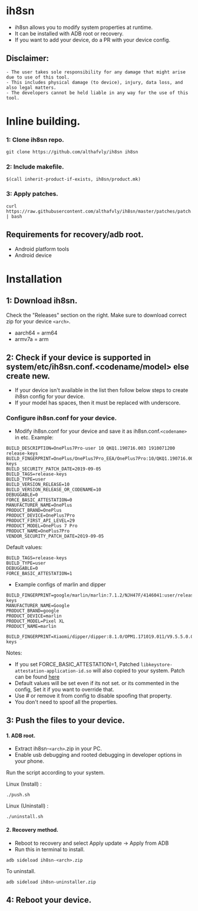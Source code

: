 # ih8sn

- ih8sn allows you to modify system properties at runtime.
- It can be installed with ADB root or recovery.
- If you want to add your device, do a PR with your device config.

## Disclaimer:

```
- The user takes sole responsibility for any damage that might arise due to use of this tool.
- This includes physical damage (to device), injury, data loss, and also legal matters.
- The developers cannot be held liable in any way for the use of this tool.
```

# Inline building.

### 1: Clone ih8sn repo.

```
git clone https://github.com/althafvly/ih8sn ih8sn
```

### 2: Include makefile.

```
$(call inherit-product-if-exists, ih8sn/product.mk)
```

### 3: Apply patches.

```
curl https://raw.githubusercontent.com/althafvly/ih8sn/master/patches/patch.sh | bash
```

## Requirements for recovery/adb root.

- Android platform tools
- Android device

# Installation

## 1: Download ih8sn.

Check the "Releases" section on the right. Make sure to download correct zip for your device `<arch>`.

- aarch64 = arm64
- armv7a = arm

## 2: Check if your device is supported in system/etc/ih8sn.conf.<codename/model> else create new.

- If your device isn't available in the list then follow below steps to create ih8sn config for your device.
- If your model has spaces, then it must be replaced with underscore.

### Configure ih8sn.conf for your device.

- Modify ih8sn.conf for your device and save it as ih8sn.conf.`<codename>` in etc.
  Example:

```
BUILD_DESCRIPTION=OnePlus7Pro-user 10 QKQ1.190716.003 1910071200 release-keys
BUILD_FINGERPRINT=OnePlus/OnePlus7Pro_EEA/OnePlus7Pro:10/QKQ1.190716.003/1910071200:user/release-keys
BUILD_SECURITY_PATCH_DATE=2019-09-05
BUILD_TAGS=release-keys
BUILD_TYPE=user
BUILD_VERSION_RELEASE=10
BUILD_VERSION_RELEASE_OR_CODENAME=10
DEBUGGABLE=0
FORCE_BASIC_ATTESTATION=0
MANUFACTURER_NAME=OnePlus
PRODUCT_BRAND=OnePlus
PRODUCT_DEVICE=OnePlus7Pro
PRODUCT_FIRST_API_LEVEL=29
PRODUCT_MODEL=OnePlus 7 Pro
PRODUCT_NAME=OnePlus7Pro
VENDOR_SECURITY_PATCH_DATE=2019-09-05
```

Default values:

```
BUILD_TAGS=release-keys
BUILD_TYPE=user
DEBUGGABLE=0
FORCE_BASIC_ATTESTATION=1
```

- Example configs of marlin and dipper

```
BUILD_FINGERPRINT=google/marlin/marlin:7.1.2/NJH47F/4146041:user/release-keys
MANUFACTURER_NAME=Google
PRODUCT_BRAND=google
PRODUCT_DEVICE=marlin
PRODUCT_MODEL=Pixel XL
PRODUCT_NAME=marlin
```

```
BUILD_FINGERPRINT=Xiaomi/dipper/dipper:8.1.0/OPM1.171019.011/V9.5.5.0.OEAMIFA:user/release-keys
```

Notes:

- If you set FORCE_BASIC_ATTESTATION=1, Patched `libkeystore-attestation-application-id.so` will also copied to your system. Patch can be found [here](patches)
- Default values will be set even if its not set. or its commented in the config, Set it if you want to override that.
- Use # or remove it from config to disable spoofing that property.
- You don't need to spoof all the properties.

## 3: Push the files to your device.

#### 1. ADB root.

- Extract ih8sn-`<arch>`.zip in your PC.
- Enable usb debugging and rooted debugging in developer options in your phone.

Run the script according to your system.

Linux (Install) :

```
./push.sh
```

Linux (Uninstall) :

```
./uninstall.sh
```

#### 2. Recovery method.

- Reboot to recovery and select Apply update -> Apply from ADB
- Run this in terminal to install.

```
adb sideload ih8sn-<arch>.zip
```

To uninstall.

```
adb sideload ih8sn-uninstaller.zip
```

## 4: Reboot your device.
